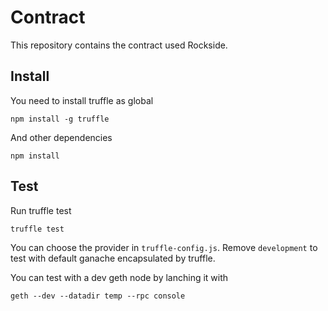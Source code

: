 # Contract

This repository contains the contract used Rockside.

## Install

You need to install truffle as global

```
npm install -g truffle
```

And other dependencies

```
npm install
```

## Test

Run truffle test

```
truffle test
```

You can choose the provider in `truffle-config.js`. Remove `development` to test with default ganache encapsulated by truffle.

You can test with a dev geth node by lanching it with

```
geth --dev --datadir temp --rpc console
```
